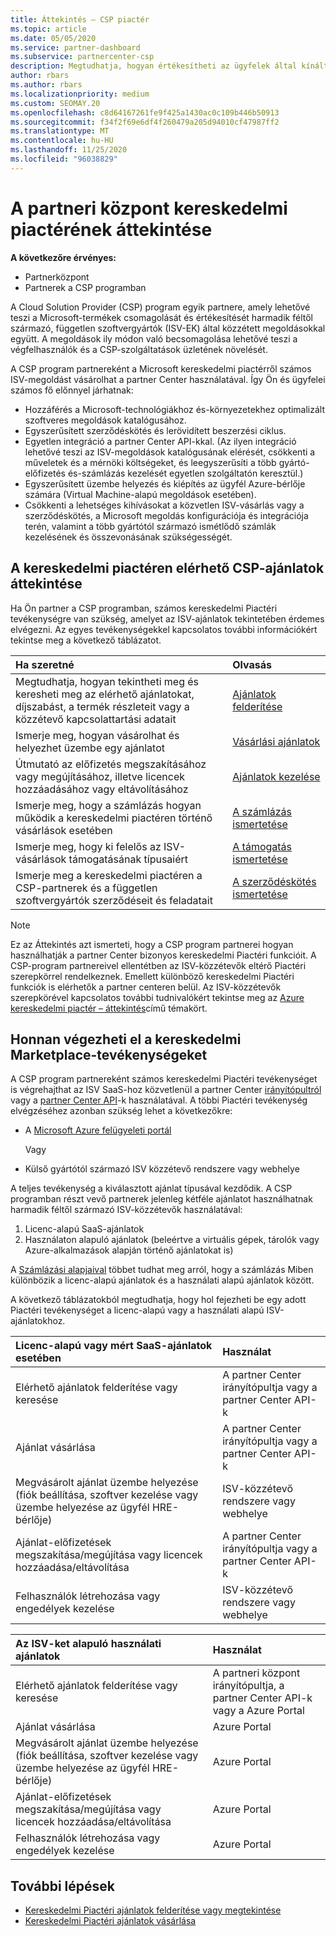 ```yaml
---
title: Áttekintés – CSP piactér
ms.topic: article
ms.date: 05/05/2020
ms.service: partner-dashboard
ms.subservice: partnercenter-csp
description: Megtudhatja, hogyan értékesítheti az ügyfelek által kínált szoftveres (SaaS) ajánlatokat a piactéren.
author: rbars
ms.author: rbars
ms.localizationpriority: medium
ms.custom: SEOMAY.20
ms.openlocfilehash: c8d64167261fe9f425a1430ac0c109b446b50913
ms.sourcegitcommit: f34f2f69e6df4f260479a205d94010cf47987ff2
ms.translationtype: MT
ms.contentlocale: hu-HU
ms.lasthandoff: 11/25/2020
ms.locfileid: "96038829"
---
```

# <a name="overview-of-the-commercial-marketplace-in-partner-center"></a>A partneri központ kereskedelmi piactérének áttekintése

**A következőre érvényes:**

- Partnerközpont
- Partnerek a CSP programban

A Cloud Solution Provider (CSP) program egyik partnere, amely lehetővé teszi a Microsoft-termékek csomagolását és értékesítését harmadik féltől származó, független szoftvergyártók (ISV-EK) által közzétett megoldásokkal együtt. A megoldások ily módon való becsomagolása lehetővé teszi a végfelhasználók és a CSP-szolgáltatások üzletének növelését.

A CSP program partnereként a Microsoft kereskedelmi piactérről számos ISV-megoldást vásárolhat a partner Center használatával. Így Ön és ügyfelei számos fő előnnyel járhatnak:

- Hozzáférés a Microsoft-technológiákhoz és-környezetekhez optimalizált szoftveres megoldások katalógusához.
- Egyszerűsített szerződéskötés és lerövidített beszerzési ciklus.
- Egyetlen integráció a partner Center API-kkal. (Az ilyen integráció lehetővé teszi az ISV-megoldások katalógusának elérését, csökkenti a műveletek és a mérnöki költségeket, és leegyszerűsíti a több gyártó-előfizetés és-számlázás kezelését egyetlen szolgáltatón keresztül.)
- Egyszerűsített üzembe helyezés és kiépítés az ügyfél Azure-bérlője számára (Virtual Machine-alapú megoldások esetében).
- Csökkenti a lehetséges kihívásokat a közvetlen ISV-vásárlás vagy a szerződéskötés, a Microsoft megoldás konfigurációja és integrációja terén, valamint a több gyártótól származó ismétlődő számlák kezelésének és összevonásának szükségességét.

## <a name="overview-of-csp-offers-in-the-commercial-marketplace"></a>A kereskedelmi piactéren elérhető CSP-ajánlatok áttekintése

Ha Ön partner a CSP programban, számos kereskedelmi Piactéri tevékenységre van szükség, amelyet az ISV-ajánlatok tekintetében érdemes elvégezni. Az egyes tevékenységekkel kapcsolatos további információkért tekintse meg a következő táblázatot.

|**Ha szeretné**  |**Olvasás**   |
|:------------------------------------|:------------------|
|Megtudhatja, hogyan tekintheti meg és keresheti meg az elérhető ajánlatokat, díjszabást, a termék részleteit vagy a közzétevő kapcsolattartási adatait | [Ajánlatok felderítése](csp-commercial-marketplace-discover.md) | 
|Ismerje meg, hogyan vásárolhat és helyezhet üzembe egy ajánlatot   | [Vásárlási ajánlatok](csp-commercial-marketplace-purchase.md)   | 
|Útmutató az előfizetés megszakításához vagy megújításához, illetve licencek hozzáadásához vagy eltávolításához  | [Ajánlatok kezelése](csp-commercial-marketplace-manage.md) |
|Ismerje meg, hogy a számlázás hogyan működik a kereskedelmi piactéren történő vásárlások esetében | [A számlázás ismertetése](csp-commercial-marketplace-billing.md) |
|Ismerje meg, hogy ki felelős az ISV-vásárlások támogatásának típusaiért | [A támogatás ismertetése](csp-commercial-marketplace-support.md) |
|Ismerje meg a kereskedelmi piactéren a CSP-partnerek és a független szoftvergyártók szerződéseit és feladatait | [A szerződéskötés ismertetése](csp-commercial-marketplace-contracting.md) |

> [!NOTE]
> Ez az Áttekintés azt ismerteti, hogy a CSP program partnerei hogyan használhatják a partner Center bizonyos kereskedelmi Piactéri funkcióit. A CSP-program partnereivel ellentétben az ISV-közzétevők eltérő Piactéri szerepkörrel rendelkeznek. Emellett különböző kereskedelmi Piactéri funkciók is elérhetők a partner centeren belül. Az ISV-közzétevők szerepkörével kapcsolatos további tudnivalókért tekintse meg az [Azure kereskedelmi piactér – áttekintés](/azure/marketplace/partner-center-portal/commercial-marketplace-overview)című témakört.

## <a name="where-to-complete-commercial-marketplace-activities"></a>Honnan végezheti el a kereskedelmi Marketplace-tevékenységeket

A CSP program partnereként számos kereskedelmi Piactéri tevékenységet is végrehajthat az ISV SaaS-hoz közvetlenül a partner Center [irányítópultról](https://partner.microsoft.com/dashboard) vagy a [partner Center API](/partner-center/develop/)-k használatával. A többi Piactéri tevékenység elvégzéséhez azonban szükség lehet a következőkre:

- A [Microsoft Azure felügyeleti portál](https://portal.azure.com/)

    Vagy

- Külső gyártótól származó ISV közzétevő rendszere vagy webhelye

A teljes tevékenység a kiválasztott ajánlat típusával kezdődik. A CSP programban részt vevő partnerek jelenleg kétféle ajánlatot használhatnak harmadik féltől származó ISV-közzétevők használatával:

1. Licenc-alapú SaaS-ajánlatok  
2. Használaton alapuló ajánlatok (beleértve a virtuális gépek, tárolók vagy Azure-alkalmazások alapján történő ajánlatokat is)

A [Számlázási alapjaival](billing-basics.md) többet tudhat meg arról, hogy a számlázás Miben különbözik a licenc-alapú ajánlatok és a használati alapú ajánlatok között.  

A következő táblázatokból megtudhatja, hogy hol fejezheti be egy adott Piactéri tevékenységet a licenc-alapú vagy a használati alapú ISV-ajánlatokhoz.

|**Licenc-alapú vagy mért SaaS-ajánlatok esetében**  |**Használat**  |
|:------------------------------------|:------------------|
|Elérhető ajánlatok felderítése vagy keresése  | A partner Center irányítópultja vagy a partner Center API-k  |
|Ajánlat vásárlása  | A partner Center irányítópultja vagy a partner Center API-k  |
|Megvásárolt ajánlat üzembe helyezése (fiók beállítása, szoftver kezelése vagy üzembe helyezése az ügyfél HRE-bérlője)  | ISV-közzétevő rendszere vagy webhelye  |
|Ajánlat-előfizetések megszakítása/megújítása vagy licencek hozzáadása/eltávolítása | A partner Center irányítópultja vagy a partner Center API-k  |
|Felhasználók létrehozása vagy engedélyek kezelése  | ISV-közzétevő rendszere vagy webhelye  |

|**Az ISV-ket alapuló használati ajánlatok**  |**Használat**  |
|:------------------------------------|:------------------|
|Elérhető ajánlatok felderítése vagy keresése  | A partneri központ irányítópultja, a partner Center API-k vagy a Azure Portal  |
|Ajánlat vásárlása  | Azure Portal  |
|Megvásárolt ajánlat üzembe helyezése (fiók beállítása, szoftver kezelése vagy üzembe helyezése az ügyfél HRE-bérlője)  | Azure Portal  |
|Ajánlat-előfizetések megszakítása/megújítása vagy licencek hozzáadása/eltávolítása | Azure Portal  |
|Felhasználók létrehozása vagy engedélyek kezelése  | Azure Portal  |

## <a name="next-steps"></a>További lépések

- [Kereskedelmi Piactéri ajánlatok felderítése vagy megtekintése](csp-commercial-marketplace-discover.md)
- [Kereskedelmi Piactéri ajánlatok vásárlása](csp-commercial-marketplace-purchase.md)